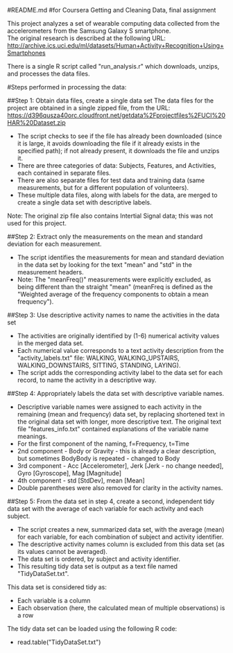#README.md
#for Coursera Getting and Cleaning Data, final assignment  

This project analyzes a set of wearable computing data collected from the accelerometers from the Samsung Galaxy S smartphone.  
The original research is described at the following URL: 
http://archive.ics.uci.edu/ml/datasets/Human+Activity+Recognition+Using+Smartphones

There is a single R script called "run_analysis.r" which downloads, unzips, and processes the data files.  

#Steps performed in processing the data:

##Step 1: Obtain data files, create a single data set 
The data files for the project are obtained in a single zipped file, from the URL: 
https://d396qusza40orc.cloudfront.net/getdata%2Fprojectfiles%2FUCI%20HAR%20Dataset.zip

* The script checks to see if the file has already been downloaded (since it is large, it avoids downloading the file if it already exists in the specified path); if not already present, it downloads the file and unzips it.  
* There are three categories of data: Subjects, Features, and Activities, each contained in separate files.  
* There are also separate files for test data and training data (same measurements, but for a different population of volunteers).
* These multiple data files, along with labels for the data, are merged to create a single data set with descriptive labels.  

Note: The original zip file also contains Intertial Signal data; this was not used for this project.   

##Step 2: Extract only the measurements on the mean and standard deviation for each measurement.
* The script identifies the measurements for mean and standard deviation in the data set by looking for the text "mean" and "std" in the measurement headers.  
* Note: The "meanFreq()" measurements were explicitly excluded, as being different than the straight "mean" (meanFreq is defined as the "Weighted average of the frequency components to obtain a mean frequency").  

##Step 3: Use descriptive activity names to name the activities in the data set
* The activities are originally identified by (1-6) numerical activity values in the merged data set.  
* Each numerical value corresponds to a text activity description from the "activity_labels.txt" file:  WALKING, WALKING_UPSTAIRS, WALKING_DOWNSTAIRS, SITTING, STANDING, LAYING).  
* The script adds the corresponding activity  label to the data set for each record, to name the activity in a descriptive way.  

##Step 4: Appropriately labels the data set with descriptive variable names.
* Descriptive variable names were assigned to each activity in the remaining (mean and frequency) data set, by replacing shortened text in the original data set with longer, more descriptive text.  The original text file "features_info.txt" contained explanations of the variable name meanings. 
* For the first component of the naming, f=Frequency, t=Time 
* 2nd component - Body or Gravity - this is already a clear description, but sometimes BodyBody is repeated - changed to Body
* 3rd component - Acc [Accelerometer], Jerk [Jerk - no change needed], Gyro [Gyroscope], Mag [Magnitude]
* 4th component - std [StdDev], mean [Mean]
* Double parentheses were also removed for clarity in the activity names.  

##Step 5: From the data set in step 4, create a second, independent tidy data set with the average of each variable for each activity and each subject.
* The script creates a new, summarized data set, with the average (mean) for each variable, for each combination of subject and activity identifier. 
* The descriptive activity names column is excluded from this data set (as its values cannot be averaged).  
* The data set is ordered, by subject and activity identifier.  
* This resulting tidy data set is output as a text file named "TidyDataSet.txt".  

This data set is considered tidy as:  
* Each variable is a column 
* Each observation (here, the calculated mean of multiple observations) is a row 

The tidy data set can be loaded using the following R code:  
* read.table("TidyDataSet.txt")








